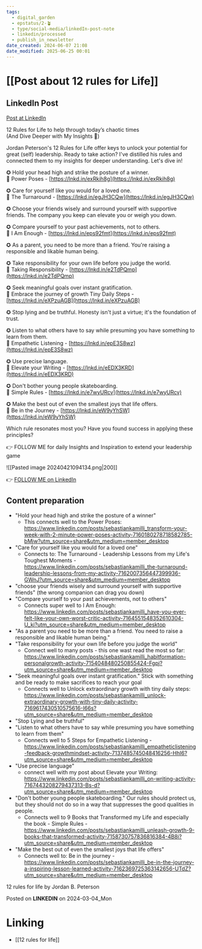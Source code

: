 ```yaml
---
tags:
  - digital_garden
  - epstatus/2-🪴
  - type/social-media/linkedIn-post-note
  - linkedin/processed
  - publish_in_newsletter
date_created: 2024-06-07 21:08
date_modified: 2025-06-25 00:01
---
```

# [[Post about 12 rules for Life]]

## LinkedIn Post

[Post at LinkedIn](https://www.linkedin.com/posts/sebastiankamilli_12-rules-for-life-to-help-through-todays-activity-7170334725339860994-iKCL?utm_source=share&utm_medium=member_desktop)

12 Rules for Life to help through today’s chaotic times  
(And Dive Deeper with My Insights 🤿)  
  
Jordan Peterson's 12 Rules for Life offer keys to unlock your potential for great (self) leadership. Ready to take action? I've distilled his rules and connected them to my insights for deeper understanding. Let's dive in!  
  
✪ Hold your head high and strike the posture of a winner.  
🤿 Power Poses - [https://lnkd.in/exRkih8g](https://lnkd.in/exRkih8g)  
  
✪ Care for yourself like you would for a loved one.  
🤿 The Turnaround - [https://lnkd.in/egJH3CQw](https://lnkd.in/egJH3CQw)  
  
✪ Choose your friends wisely and surround yourself with supportive friends. The company you keep can elevate you or weigh you down.  
  
✪ Compare yourself to your past achievements, not to others.  
🤿 I Am Enough - [https://lnkd.in/eps92fmt](https://lnkd.in/eps92fmt)  
  
✪ As a parent, you need to be more than a friend. You're raising a responsible and likable human being.  
  
✪ Take responsibility for your own life before you judge the world.  
🤿 Taking Responsibility - [https://lnkd.in/e2TdPQmp](https://lnkd.in/e2TdPQmp)  
  
✪ Seek meaningful goals over instant gratification.  
🤿 Embrace the journey of growth Tiny Daily Steps - [https://lnkd.in/eXPzuAGB](https://lnkd.in/eXPzuAGB)  
  
✪ Stop lying and be truthful. Honesty isn't just a virtue; it's the foundation of trust.  
  
✪ Listen to what others have to say while presuming you have something to learn from them.  
🤿 Empathetic Listening - [https://lnkd.in/epE3S8wz](https://lnkd.in/epE3S8wz)  
  
✪ Use precise language.  
🤿 Elevate your Writing - [https://lnkd.in/eEDX3KRD](https://lnkd.in/eEDX3KRD)  
  
✪ Don't bother young people skateboarding.  
🤿 Simple Rules - [https://lnkd.in/e7wyURcv](https://lnkd.in/e7wyURcv)  
  
✪ Make the best out of even the smallest joys that life offers.  
🤿 Be in the Journey - [https://lnkd.in/eW9yYhSW](https://lnkd.in/eW9yYhSW)  
  
Which rule resonates most you? Have you found success in applying these principles?  
  
👉 FOLLOW ME for daily Insights and Inspiration to extend your leadership game

![[Pasted image 20240421094134.png|200]]  

👉 [FOLLOW ME on LinkedIn](https://www.linkedin.com/comm/mynetwork/discovery-see-all?usecase=PEOPLE_FOLLOWS&followMember=sebastiankamilli)

## Content preparation

+ "Hold your head high and strike the posture of a winner"
	+ This connects well to the Power Poses: https://www.linkedin.com/posts/sebastiankamilli_transform-your-week-with-2-minute-power-poses-activity-7160180278718582785-bMjw?utm_source=share&utm_medium=member_desktop
+ "Care for yourself like you would for a loved one"
	+ Connects to: The Turnaround - Leadership Lessons from my Life's Toughest Moments - https://www.linkedin.com/posts/sebastiankamilli_the-turnaround-leadership-lessons-from-my-activity-7162007356447399936-GWnJ?utm_source=share&utm_medium=member_desktop
+ "choose your friends wisely and surround yourself with supportive friends" (the wrong companion can drag you down)
+ "Compare yourself to your past achievements, not to others"
	+ Connects super well to I Am Enough: https://www.linkedin.com/posts/sebastiankamilli_have-you-ever-felt-like-your-own-worst-critic-activity-7164551548352610304-U_ki?utm_source=share&utm_medium=member_desktop
+ "As a parent you need to be more than a friend. You need to raise a responsible and likable human being."
+ "Take responsibility for your own life before you judge the world"
	+ Connect well to many posts - this one wast read the most so far: https://www.linkedin.com/posts/sebastiankamilli_habitformation-personalgrowth-activity-7154048480250855424-Fgpj?utm_source=share&utm_medium=member_desktop
+ "Seek meaningful goals over instant gratification." Stick with something and be ready to make sacrifices to reach your goal
	+ Connects well to Unlock extraordinary growth with tiny daily steps: https://www.linkedin.com/posts/sebastiankamilli_unlock-extraordinary-growth-with-tiny-daily-activity-7169617430510575616-I66s?utm_source=share&utm_medium=member_desktop
+ "Stop Lying and be truthful"
+ "Listen to what others have to say while presuming you have something to learn from them"
	+ Connects well to 5 Steps for Empathetic Listening - https://www.linkedin.com/posts/sebastiankamilli_empatheticlistening-feedback-growthmindset-activity-7137485745048416256-HhI6?utm_source=share&utm_medium=member_desktop
+ "Use precise language"
	+ connect well with my post about Elevate your Writing: https://www.linkedin.com/posts/sebastiankamilli_on-writing-activity-7167443208279437313-Bs-d?utm_source=share&utm_medium=member_desktop
+ "Don't bother young people skateboarding." Our rules should protect us, but they should not do so in a way that suppresses the good qualities in people.
	+ Connects well to 9 Books that Transformed my Life and especially the book - Simple Rules -https://www.linkedin.com/posts/sebastiankamilli_unleash-growth-9-books-that-transformed-activity-7158730757836816384-4B8i?utm_source=share&utm_medium=member_desktop
+ "Make the best out of even the smallest joys that life offers"
	+ Connects well to: Be in the journey - https://www.linkedin.com/posts/sebastiankamilli_be-in-the-journey-a-inspiring-lesson-learned-activity-7162369725363142656-UTdZ?utm_source=share&utm_medium=member_desktop

12 rules for life by Jordan B. Peterson

Posted on **LINKEDIN** on 2024-03-04_Mon

# Linking

+ [[12 rules for life]]